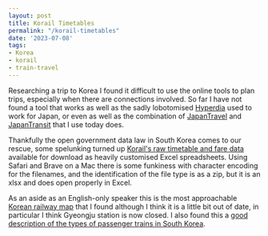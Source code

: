 ```yaml
---
layout: post
title: Korail Timetables
permalink: "/korail-timetables"
date: '2023-07-08'
tags:
- Korea
- korail
- train-travel
---
```


Researching a trip to Korea I found it difficult to use the online tools to plan trips, especially when there are connections involved. So far I have not found a tool that works as well as the sadly lobotomised [Hyperdia](https://www.hyperdia.com/) used to work for Japan, or even as well as the combination of [JapanTravel](https://japantravel.navitime.com/en/) and [JapanTransit](https://apps.apple.com/us/app/japan-transit-planner/id299490481) that I use today does.

Thankfully the open government data law in South Korea comes to our rescue, some spelunking turned up [Korail's raw timetable and fare data](https://www.letskorail.com/ebizcom/cs/guide/guide/guide11.do) available for download as heavily customised Excel spreadsheets. Using Safari and Brave on a Mac there is some funkiness with character encoding for the filenames, and the identification of the file type is as a zip, but it is an xlsx and does open properly in Excel.

As an aside as an English-only speaker this is the most approachable [Korean railway map](https://korearailway.com/en/railroad-route-map-in-south-korea/) that I found although I think it is a little bit out of date, in particular I think Gyeongju station is now closed. I also found this a [good description of the types of passenger trains in South Korea](https://theraillife.wordpress.com/2013/03/19/south-korea-korail/).

